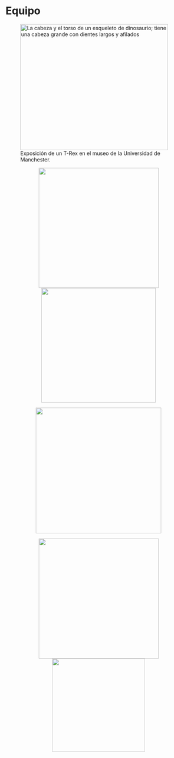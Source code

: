 # Equipo

<figure>
  <img src="images/dinosaur.jpg"
       alt="La cabeza y el torso de un esqueleto de dinosaurio;
           tiene una cabeza grande con dientes largos y afilados" width="400"
       height="341">

  <figcaption>Exposición de un T-Rex en el museo de la Universidad de Manchester.</figcaption>
</figure>


<p align="center"><img width="325" src="img/Nieva.png" /><img width="310" src="img/Maras.png" /></p>

<p align="center"><img width="340" src="img/Bagua.png" /></p>

<p align="center"><img width="325" src="img/Yungay.png" /><img width="252" src="img/Lamas.png" /></p>
